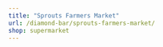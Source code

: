 ```yaml
---
title: "Sprouts Farmers Market"
url: /diamond-bar/sprouts-farmers-market/
shop: supermarket
---
```

